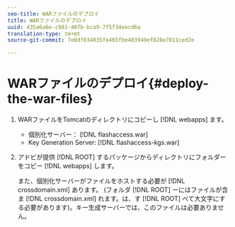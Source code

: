 ```yaml
---
seo-title: WARファイルのデプロイ
title: WARファイルのデプロイ
uuid: 435a6a6e-c981-46fb-bca9-7f5f34eecd6a
translation-type: tm+mt
source-git-commit: 7e8df034035fe465fbe403949ef828e7811ced2e

---
```



# WARファイルのデプロイ{#deploy-the-war-files}

1. WARファイルをTomcatのディレクトリにコピーし [!DNL webapps] ます。

   * 個別化サーバー： [!DNL flashaccess.war]
   * Key Generation Server: [!DNL flashaccess-kgs.war]

1. アドビが提供 [!DNL ROOT] するパッケージからディレクトリにフォルダーをコピー [!DNL webapps] します。

   また、個別化サーバーがファイルをホストする必要が [!DNL crossdomain.xml] あります。 (フォルダ [!DNL ROOT] ーにはファイルが含ま [!DNL crossdomain.xml] れます。は、す [!DNL ROOT] べて大文字にする必要があります)。キー生成サーバーでは、このファイルは必要ありません。


